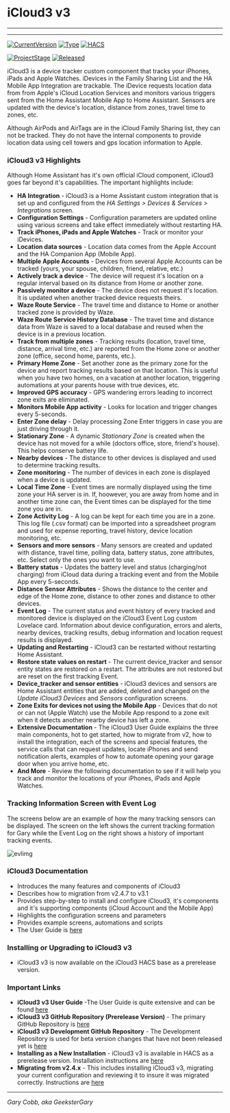 # iCloud3 v3

------

------

[![CurrentVersion](https://img.shields.io/badge/Current_Version-v3.1.4-blue.svg)](https://github.com/gcobb321/icloud3)  [![Type](https://img.shields.io/badge/Type-Custom_Component-orange.svg)](https://github.com/gcobb321/icloud3)  [![HACS](https://img.shields.io/badge/HACS-Standard_Repository-orange.svg)](https://github.com/gcobb321/icloud3)

[![ProjectStage](https://img.shields.io/badge/Project_Stage-General_Availability-forestgreen.svg)](https://github/gcobb321/icloud3)  [![Released](https://img.shields.io/badge/Released-December,_2024-forestgreen.svg)](https://github.com/gcobb321/icloud3)



iCloud3 is a device tracker custom component that tracks your iPhones, iPads and Apple Watches. iDevices in the Family Sharing List and the HA Mobile App Integration are trackable. The iDevice requests location data from from Apple's iCloud  Location Services and monitors various triggers sent from the Home Assistant Mobile App to Home Assistant. Sensors are updated with the device's location, distance from zones, travel time to zones, etc. 

Although AirPods and AirTags are in the iCloud Family Sharing list, they can not be tracked. They do not have the internal components to provide location data using cell towers and gps location information to Apple. 

### iCloud3 v3 Highlights

Although Home Assistant has it's own official iCloud component, iCloud3 goes far beyond it's capabilities. The important highlights include:

- **HA Integration** - iCloud3 is a Home Assistant custom integration that is set up and configured from the *HA Settings > Devices & Services > Integrations* screen.
- **Configuration Settings** - Configuration parameters are updated online using various screens and take effect immediately without restarting HA.
- **Track iPhones, iPads and Apple Watches** - Track or monitor your iDevices. 
- **Location data sources** - Location data comes from the Apple  Account and the HA Companion App (Mobile App).
- **Multiple Apple Accounts** - Devices from several Apple Accounts can be tracked (yours, your spouse, children, friend, relative, etc.)
- **Actively track a device** - The device will request it's location on a regular interval based on its distance from Home or another zone. 
- **Passively monitor a device** - The device does not request it's location. It is updated when another tracked device requests theirs.
- **Waze Route Service** - The travel time and distance to Home or another tracked zone is provided by Waze.
- **Waze Route Service History Database** - The travel time and distance data from Waze is saved to a local database and reused when the device is in a previous location. 
- **Track from multiple zones** - Tracking results (location, travel time, distance, arrival time, etc.) are reported from the Home zone or another zone (office, second home, parents, etc.). 
- **Primary Home Zone** - Set another zone as the primary zone for the device and report tracking results based on that location. This is useful when you have two homes, on a vacation at another location, triggering automations at your parents house with true devices, etc.
- **Improved GPS accuracy** - GPS wandering errors leading to incorrect zone exits are eliminated.
- **Monitors Mobile App activity** - Looks for location and trigger changes every 5-seconds. 
- **Enter Zone delay** - Delay processing Zone Enter triggers in case you are just driving through it.
- **Stationary Zone** - A dynamic *Stationary Zone* is created when the device has not moved for a while (doctors office, store, friend's house). This helps conserve battery life.
- **Nearby devices** - The distance to other devices is displayed and used to determine tracking results.
- **Zone monitoring** - The number of devices in each zone is displayed when a device is updated. 
- **Local Time Zone** - Event times are normally displayed using the time zone your HA server is in. If, hoowever, you are away from home and in another time zone can, the Event times can be displayed for the time zone you are in.
- **Zone Activity Log** - A log can be kept for each time you are in a zone. This log file (.csv format) can be imported into a spreadsheet program and used for expense reporting, travel history, device location monitoring, etc. 
- **Sensors and more sensors** - Many sensors are created and updated with distance, travel time, polling data, battery status, zone attributes, etc. Select only the ones you want to use. 
- **Battery status** - Updates the battery level and status (charging/not charging) from iCloud data during a tracking event and from the Mobile App every 5-seconds.
- **Distance Sensor Attributes** - Shows the distance to the center and edge of the Home zone, distance to other zones and distance to other devices. 
- **Event Log** - The current status and event history of every tracked and monitored device is displayed on the iCloud3 Event Log custom Lovelace card. Information about device configuration, errors and alerts, nearby devices, tracking results, debug information and location request results is displayed.
- **Updating and Restarting** - iCloud3 can be restarted without restarting Home Assistant.
- **Restore state values on restart** - The current device_tracker and sensor entity states are restored on a restart. The attributes are not restored but are reset on the first tracking Event. 
- **Device_tracker and sensor entities** - iCloud3 devices and sensors are Home Assistant entities that are added, deleted and changed on the  *Update iCloud3 Devices* and *Sensors* configuration screens.
- **Zone Exits for devices not using the Mobile App** - Devices that do not or can not (Apple Watch) use the Mobile App respond to a zone exit when it detects another nearby device has left a zone.
- **Extensive Documentation** - The iCloud3 User Guide explains the three main components, hot to get started, how to migrate from v2, how to install the integration, each of the screens and special features, the service calls that can request updates, locate iPhones and send notification alerts, examples of how to automate opening your garage door when you arrive home, etc.
- **And More** - Review the following documentation to see if it will help you track and monitor the locations of your iPhones, iPads and Apple Watches.

### Tracking Information Screen with Event Log

The screens below are an example of how the many tracking sensors can be displayed. The screen on the left shows the current tracking formation for Gary while the Event Log on the right shows a history of important tracking events.

![evlimg](https://gcobb321.github.io/icloud3_v3_docs/images/track-evlog-gary-tfz-lillian-home.png)

### iCloud3 Documentation

- Introduces the many features and components of iCloud3
- Describes how to migration from v2.4.7 to v3.1
- Provides step-by-step to install and configure iCloud3, it's components and it's supporting components (iCloud Account and the Mobile App)
- Highlights the configuration screens and parameters
- Provides example screens, automations and scripts
- The User Guide is [here](https://gcobb321.github.io/icloud3_v3_docs/#/)

### Installing or Upgrading to iCloud3 v3

- iCloud3 v3 is now available on the iCloud3 HACS base as a prerelease version. 

### Important Links

- **iCloud3 v3 User Guide** -The User Guide is quite extensive and can be found [here](https://gcobb321.github.io/icloud3_v3_docs/#/)
- **iCloud3 v3 GitHub Repository (Prerelease Version)** - The primary GitHub Repository is [here](https://github.com/gcobb321/icloud3)
- **iCloud3 v3 Development GitHub Repository** - The Development Repository is used for beta  version changes that have not been released yet is [here](https://github.com/gcobb321_v3)
- **Installing as a New Installation** - iCloud3 v3 is available in HACS as a prerelease version.  Installation instructions are [here](https://gcobb321.github.io/icloud3_v3_docs/#/chapters/3.2-installing-and-configuring)
- **Migrating from v2.4.x** - This includes installing iCloud3 v3, migrating your current configuration and reviewing it to insure it was migrated correctly. Instructions are [here](https://gcobb321.github.io/icloud3_v3_docs/#/chapters/3.1-migrating-v2-to-v3)




-----
*Gary Cobb, aka GeeksterGary*

